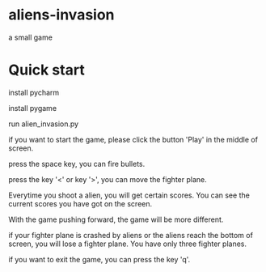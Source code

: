# aliens-invasion
 a small game
 
 # Quick start
 install pycharm
 
 install pygame
 
 run alien_invasion.py
 
 if you want to start the game, please click the button 'Play' in the middle of screen.
 
 press the space key, you can fire bullets.
 
 press the key '<' or key '>', you can move the fighter plane.
 
 Everytime you shoot a alien, you will get certain scores. You can see the current scores you have got on the screen.
 
 With the game pushing forward, the game will be more different.
 
 if your fighter plane is crashed by aliens or the aliens reach the bottom of screen, you will lose a fighter plane. You have only three fighter planes.
 
 if you want to exit the game, you can press the key 'q'.
